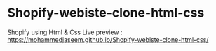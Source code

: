 # Shopify-webiste-clone-html-css

Shopify using Html & Css Live preview :  https://mohammedjaseem.github.io/Shopify-webiste-clone-html-css/
